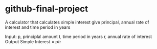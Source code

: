 # github-final-project
A calculator that calculates simple interest give principal, annual rate of interest and time period in years
 
 Input:
     p, principlal amount
     t, time period in years
     r, annual rate of interest
 Output
     Simple Interest = p*t*r

